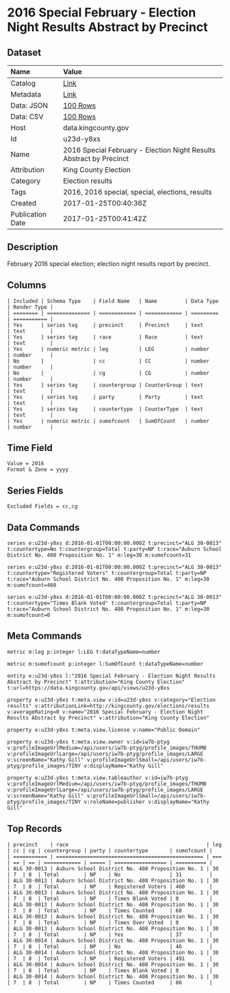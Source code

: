 # 2016 Special February - Election Night Results Abstract by Precinct

## Dataset

| Name | Value |
| :--- | :---- |
| Catalog | [Link](https://catalog.data.gov/dataset/2016-special-february-election-night-results-abstract-by-precinct) |
| Metadata | [Link](https://data.kingcounty.gov/api/views/u23d-y8xs) |
| Data: JSON | [100 Rows](https://data.kingcounty.gov/api/views/u23d-y8xs/rows.json?max_rows=100) |
| Data: CSV | [100 Rows](https://data.kingcounty.gov/api/views/u23d-y8xs/rows.csv?max_rows=100) |
| Host | data.kingcounty.gov |
| Id | u23d-y8xs |
| Name | 2016 Special February - Election Night Results Abstract by Precinct |
| Attribution | King County Election |
| Category | Election results |
| Tags | 2016, 2016 special, special, elections, results |
| Created | 2017-01-25T00:40:36Z |
| Publication Date | 2017-01-25T00:41:42Z |

## Description

February 2016 special election; election night results report by precinct.

## Columns

```ls
| Included | Schema Type    | Field Name   | Name         | Data Type | Render Type |
| ======== | ============== | ============ | ============ | ========= | =========== |
| Yes      | series tag     | precinct     | Precinct     | text      | text        |
| Yes      | series tag     | race         | Race         | text      | text        |
| Yes      | numeric metric | leg          | LEG          | number    | number      |
| No       |                | cc           | CC           | number    | number      |
| No       |                | cg           | CG           | number    | number      |
| Yes      | series tag     | countergroup | CounterGroup | text      | text        |
| Yes      | series tag     | party        | Party        | text      | text        |
| Yes      | series tag     | countertype  | CounterType  | text      | text        |
| Yes      | numeric metric | sumofcount   | SumOfCount   | number    | number      |
```

## Time Field

```ls
Value = 2016
Format & Zone = yyyy
```

## Series Fields

```ls
Excluded Fields = cc,cg
```

## Data Commands

```ls
series e:u23d-y8xs d:2016-01-01T00:00:00.000Z t:precinct="ALG 30-0013" t:countertype=No t:countergroup=Total t:party=NP t:race="Auburn School District No. 408 Proposition No. 1" m:leg=30 m:sumofcount=31

series e:u23d-y8xs d:2016-01-01T00:00:00.000Z t:precinct="ALG 30-0013" t:countertype="Registered Voters" t:countergroup=Total t:party=NP t:race="Auburn School District No. 408 Proposition No. 1" m:leg=30 m:sumofcount=460

series e:u23d-y8xs d:2016-01-01T00:00:00.000Z t:precinct="ALG 30-0013" t:countertype="Times Blank Voted" t:countergroup=Total t:party=NP t:race="Auburn School District No. 408 Proposition No. 1" m:leg=30 m:sumofcount=0
```

## Meta Commands

```ls
metric m:leg p:integer l:LEG t:dataTypeName=number

metric m:sumofcount p:integer l:SumOfCount t:dataTypeName=number

entity e:u23d-y8xs l:"2016 Special February - Election Night Results Abstract by Precinct" t:attribution="King County Election" t:url=https://data.kingcounty.gov/api/views/u23d-y8xs

property e:u23d-y8xs t:meta.view v:id=u23d-y8xs v:category="Election results" v:attributionLink=http://kingcounty.gov/elections/results v:averageRating=0 v:name="2016 Special February - Election Night Results Abstract by Precinct" v:attribution="King County Election"

property e:u23d-y8xs t:meta.view.license v:name="Public Domain"

property e:u23d-y8xs t:meta.view.owner v:id=iw7b-ptyg v:profileImageUrlMedium=/api/users/iw7b-ptyg/profile_images/THUMB v:profileImageUrlLarge=/api/users/iw7b-ptyg/profile_images/LARGE v:screenName="Kathy Gill" v:profileImageUrlSmall=/api/users/iw7b-ptyg/profile_images/TINY v:displayName="Kathy Gill"

property e:u23d-y8xs t:meta.view.tableauthor v:id=iw7b-ptyg v:profileImageUrlMedium=/api/users/iw7b-ptyg/profile_images/THUMB v:profileImageUrlLarge=/api/users/iw7b-ptyg/profile_images/LARGE v:screenName="Kathy Gill" v:profileImageUrlSmall=/api/users/iw7b-ptyg/profile_images/TINY v:roleName=publisher v:displayName="Kathy Gill"
```

## Top Records

```ls
| precinct    | race                                             | leg | cc | cg | countergroup | party | countertype       | sumofcount | 
| =========== | ================================================ | === | == | == | ============ | ===== | ================= | ========== | 
| ALG 30-0013 | Auburn School District No. 408 Proposition No. 1 | 30  | 7  | 8  | Total        | NP    | No                | 31         | 
| ALG 30-0013 | Auburn School District No. 408 Proposition No. 1 | 30  | 7  | 8  | Total        | NP    | Registered Voters | 460        | 
| ALG 30-0013 | Auburn School District No. 408 Proposition No. 1 | 30  | 7  | 8  | Total        | NP    | Times Blank Voted | 0          | 
| ALG 30-0013 | Auburn School District No. 408 Proposition No. 1 | 30  | 7  | 8  | Total        | NP    | Times Counted     | 68         | 
| ALG 30-0013 | Auburn School District No. 408 Proposition No. 1 | 30  | 7  | 8  | Total        | NP    | Times Over Voted  | 0          | 
| ALG 30-0013 | Auburn School District No. 408 Proposition No. 1 | 30  | 7  | 8  | Total        | NP    | Yes               | 37         | 
| ALG 30-0014 | Auburn School District No. 408 Proposition No. 1 | 30  | 7  | 8  | Total        | NP    | No                | 46         | 
| ALG 30-0014 | Auburn School District No. 408 Proposition No. 1 | 30  | 7  | 8  | Total        | NP    | Registered Voters | 491        | 
| ALG 30-0014 | Auburn School District No. 408 Proposition No. 1 | 30  | 7  | 8  | Total        | NP    | Times Blank Voted | 0          | 
| ALG 30-0014 | Auburn School District No. 408 Proposition No. 1 | 30  | 7  | 8  | Total        | NP    | Times Counted     | 86         | 
```